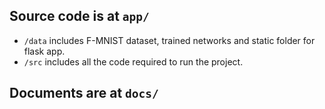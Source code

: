 ## Source code is at `app/`
- `/data` includes F-MNIST dataset, trained networks and static folder for flask app.
- `/src` includes all the code required to run the project.
## Documents are at `docs/`